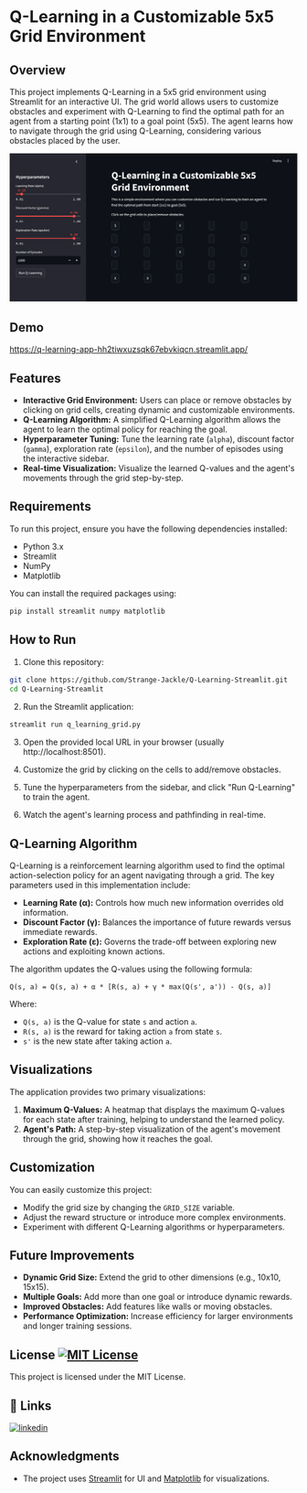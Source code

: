 
# Q-Learning in a Customizable 5x5 Grid Environment

## Overview

This project implements Q-Learning in a 5x5 grid environment using Streamlit for an interactive UI. The grid world allows users to customize obstacles and experiment with Q-Learning to find the optimal path for an agent from a starting point (1x1) to a goal point (5x5). The agent learns how to navigate through the grid using Q-Learning, considering various obstacles placed by the user.

![Q-Learning Example](./image.png) <!-- Replace with an actual image of the interface -->
## Demo

https://q-learning-app-hh2tiwxuzsqk67ebvkiqcn.streamlit.app/

## Features

- **Interactive Grid Environment:** Users can place or remove obstacles by clicking on grid cells, creating dynamic and customizable environments.
- **Q-Learning Algorithm:** A simplified Q-Learning algorithm allows the agent to learn the optimal policy for reaching the goal.
- **Hyperparameter Tuning:** Tune the learning rate (`alpha`), discount factor (`gamma`), exploration rate (`epsilon`), and the number of episodes using the interactive sidebar.
- **Real-time Visualization:** Visualize the learned Q-values and the agent's movements through the grid step-by-step.

## Requirements

To run this project, ensure you have the following dependencies installed:

- Python 3.x
- Streamlit
- NumPy
- Matplotlib

You can install the required packages using:

```bash
pip install streamlit numpy matplotlib
```

## How to Run

1. Clone this repository:

```bash
git clone https://github.com/Strange-Jackle/Q-Learning-Streamlit.git
cd Q-Learning-Streamlit
```

2. Run the Streamlit application:

```bash
streamlit run q_learning_grid.py
```

3. Open the provided local URL in your browser (usually http://localhost:8501).

4. Customize the grid by clicking on the cells to add/remove obstacles.

5. Tune the hyperparameters from the sidebar, and click "Run Q-Learning" to train the agent.

6. Watch the agent's learning process and pathfinding in real-time.

## Q-Learning Algorithm

Q-Learning is a reinforcement learning algorithm used to find the optimal action-selection policy for an agent navigating through a grid. The key parameters used in this implementation include:

- **Learning Rate (α):** Controls how much new information overrides old information.
- **Discount Factor (γ):** Balances the importance of future rewards versus immediate rewards.
- **Exploration Rate (ε):** Governs the trade-off between exploring new actions and exploiting known actions.
  
The algorithm updates the Q-values using the following formula:

```
Q(s, a) = Q(s, a) + α * [R(s, a) + γ * max(Q(s', a')) - Q(s, a)]
```

Where:
- `Q(s, a)` is the Q-value for state `s` and action `a`.
- `R(s, a)` is the reward for taking action `a` from state `s`.
- `s'` is the new state after taking action `a`.

## Visualizations

The application provides two primary visualizations:
1. **Maximum Q-Values:** A heatmap that displays the maximum Q-values for each state after training, helping to understand the learned policy.
2. **Agent's Path:** A step-by-step visualization of the agent's movement through the grid, showing how it reaches the goal.

## Customization

You can easily customize this project:
- Modify the grid size by changing the `GRID_SIZE` variable.
- Adjust the reward structure or introduce more complex environments.
- Experiment with different Q-Learning algorithms or hyperparameters.

## Future Improvements

- **Dynamic Grid Size:** Extend the grid to other dimensions (e.g., 10x10, 15x15).
- **Multiple Goals:** Add more than one goal or introduce dynamic rewards.
- **Improved Obstacles:** Add features like walls or moving obstacles.
- **Performance Optimization:** Increase efficiency for larger environments and longer training sessions.

## License [![MIT License](https://img.shields.io/badge/License-MIT-green.svg)](LICENSE)

This project is licensed under the MIT License.

## 🔗 Links
[![linkedin](https://img.shields.io/badge/linkedin-0A66C2?style=for-the-badge&logo=linkedin&logoColor=white)](https://www.linkedin.com/in/strangejackle)

## Acknowledgments

- The project uses [Streamlit](https://streamlit.io/) for UI and [Matplotlib](https://matplotlib.org/) for visualizations.
